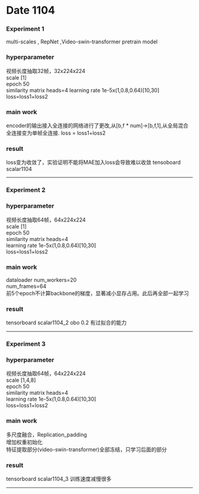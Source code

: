 # Date 1104

### Experiment 1

multi-scales , RepNet ,Video-swin-transformer pretrain model

### hyperparameter

视频长度抽取32帧，32x224x224  
scale [1]  
epoch 50  
similarity matrix heads=4 learning rate 1e-5x(1,0.8,0.64)[10,30]  
loss=loss1+loss2

### main work

encoder的输出接入全连接的网络进行了更改,从[b,f * num]->[b,f,1],从全局混合全连接变为单帧全连接. loss = loss1+loss2

### result

loss变为收敛了，实验证明不能将MAE加入loss会导致难以收敛 tensoboard scalar1104

****

### Experiment 2

### hyperparameter

视频长度抽取64帧，64x224x224  
scale [1]  
epoch 50  
similarity matrix heads=4  
learning rate 1e-5x(1,0.8,0.64)[10,30]    
loss=loss1+loss2

### main work

dataloader num_workers=20  
num_frames=64  
前5个epoch不计算backbone的梯度，显著减小显存占用。此后再全部一起学习

### result

tensorboard scalar1104_2
obo 0.2 有过拟合的能力

****

### Experiment 3

### hyperparameter

视频长度抽取64帧，64x224x224  
scale [1,4,8]  
epoch 50  
similarity matrix heads=4  
learning rate 1e-5x(1,0.8,0.64)[10,30]    
loss=loss1+loss2

### main work
多尺度融合，Replication_padding  
增加权重初始化  
特征提取部分(video-swin-transformer)全部冻结，只学习后面的部分  

### result

tensorboard scalar1104_3
训练速度减慢很多

****
